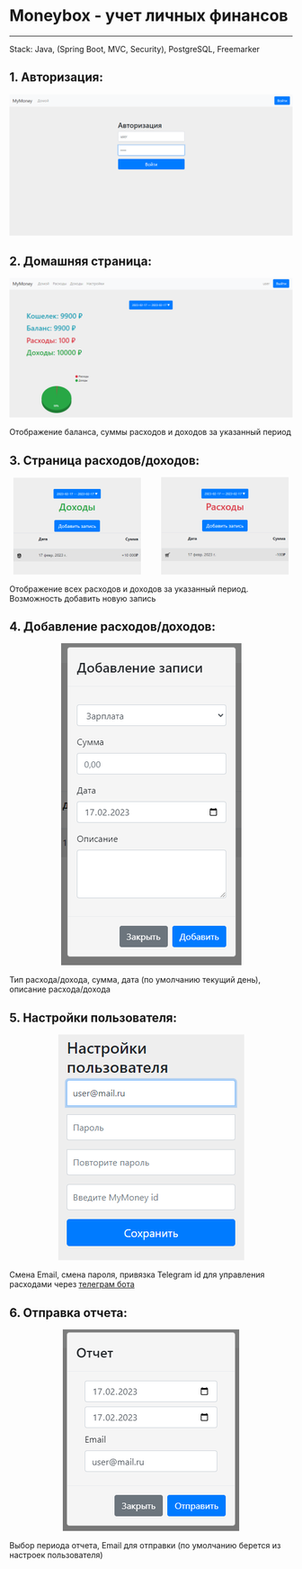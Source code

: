 # Moneybox - учет личных финансов
___
Stack: Java, (Spring Boot, MVC, Security), PostgreSQL, Freemarker
## 1. Авторизация:
<p align="center">
  <img alt="login" src="screenshots/login.png">
</p>

## 2. Домашняя страница:
<p align="center">
  <img alt="home" src="screenshots/home.png">
</p>

<div>Отображение баланса, суммы расходов и доходов за указанный период</div>

## 3. Страница расходов/доходов:
<p align="center">
  <img alt="receipts" src="screenshots/receipts.png" width="45%">
&nbsp; &nbsp; &nbsp; &nbsp;
  <img alt="costs" src="screenshots/costs.png" width="45%">
</p>
<div>Отображение всех расходов и доходов за указанный период. Возможность добавить новую запись</div>

## 4. Добавление расходов/доходов:
<p align="center">
  <img alt="add" src="screenshots/add.png">
</p>
<div>Тип расхода/дохода, сумма, дата (по умолчанию текущий день), описание расхода/дохода</div>

## 5. Настройки пользователя:
<p align="center">
  <img alt="settings" src="screenshots/settings.png">
</p>
<div>Смена Email, смена пароля, привязка Telegram id для управления расходами через <a href="https://github.com/ikhudyakov/moneyBot">телеграм бота </a></div>

## 6. Отправка отчета:
<p align="center">
  <img alt="report" src="screenshots/report.png">
</p>
<div>Выбор периода отчета, Email для отправки (по умолчанию берется из настроек пользователя)</div>

